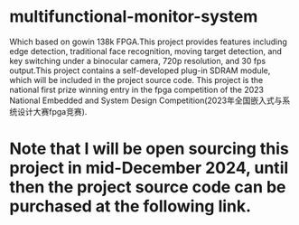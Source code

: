 # multifunctional-monitor-system
Which based on gowin 138k FPGA.This project provides features including edge detection, traditional face recognition, moving target detection, and key switching under a binocular camera, 720p resolution, and 30 fps output.This project contains a self-developed plug-in SDRAM module, which will be included in the project source code.
This project is the national first prize winning entry in the fpga competition of the 2023 National Embedded and System Design Competition(2023年全国嵌入式与系统设计大赛fpga竞赛).
# Note that I will be open sourcing this project in mid-December 2024, until then the project source code can be purchased at the following link.
